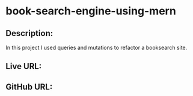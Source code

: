 # book-search-engine-using-mern

##  Description:
In this project I used queries and mutations to refactor a booksearch site.

## Live URL:

## GitHub URL: